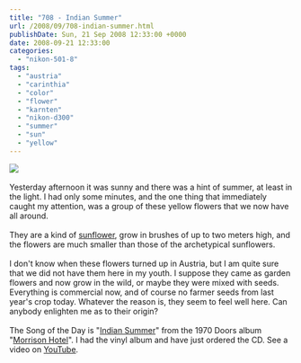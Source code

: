 ```yaml
---
title: "708 - Indian Summer"
url: /2008/09/708-indian-summer.html
publishDate: Sun, 21 Sep 2008 12:33:00 +0000
date: 2008-09-21 12:33:00
categories: 
  - "nikon-501-8"
tags: 
  - "austria"
  - "carinthia"
  - "color"
  - "flower"
  - "karnten"
  - "nikon-d300"
  - "summer"
  - "sun"
  - "yellow"
---
```

<a href="https://d25zfm9zpd7gm5.cloudfront.net/1200x1200/2008/20080920_165142_24.jpg" target="_blank"><img src="https://d25zfm9zpd7gm5.cloudfront.net/0600x0600/2008/20080920_165142_24.jpg"/></a><br/><br/>Yesterday afternoon it was sunny and there was a hint of summer, at least in the light. I had only some minutes, and the one thing that immediately caught my attention, was a group of these yellow flowers that we now have all around.<br/><br/><a href="https://d25zfm9zpd7gm5.cloudfront.net/1200x1200/2008/20080920_164820_03_ps.jpg" target="_blank"><img alt="" border="0" src="https://d25zfm9zpd7gm5.cloudfront.net/0150x0150/2008/20080920_164820_03_ps.jpg" style="margin: 0pt 10px 0pt 0px; float: left;"/></a> They are a kind of <a href="http://en.wikipedia.org/wiki/Helianthus" target="_blank">sunflower</a>, grow in brushes of up to two meters high, and the flowers are much smaller than those of the archetypical sunflowers.<br/><br/><a href="https://d25zfm9zpd7gm5.cloudfront.net/1200x1200/2008/20080920_164935_05_ps.jpg" target="_blank"><img alt="" border="0" src="https://d25zfm9zpd7gm5.cloudfront.net/0150x0150/2008/20080920_164935_05_ps.jpg" style="margin: 0pt 0px 0pt 10px; float: right;"/></a> I don't know when these flowers turned up in Austria, but I am quite sure that we did not have them here in my youth. I suppose they came as garden flowers and now grow in the wild, or maybe they were mixed with seeds. Everything is commercial now, and of course no farmer seeds from last year's crop today. Whatever the reason is, they seem to feel well here. Can anybody enlighten me as to their origin?<br/><br/>The Song of the Day is "<a href="http://www.lyricsfreak.com/d/doors/indian+summer_20042708.html" target="_blank">Indian Summer</a>" from the 1970 Doors album "<a href="http://www.amazon.com/Morrison-Hotel-Doors/dp/B000MG1ZG0" target="_blank">Morrison Hotel</a>". I had the vinyl album and have just ordered the CD. See a video on <a href="http://www.youtube.com/watch?v=yOKAQSGCm8Q" target="_blank">YouTube</a>.
